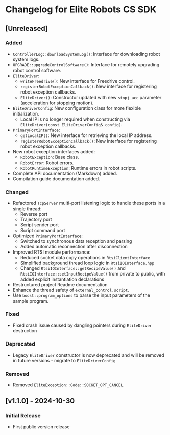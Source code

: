 # Changelog for Elite Robots CS SDK

## [Unreleased]

### Added
- `ControllerLog::downloadSystemLog()`: Interface for downloading robot system logs.
- `UPGRADE::upgradeControlSoftware()`: Interface for remotely upgrading robot control software.
- `EliteDriver`:
  - `writeFreedrive()`: New interface for Freedrive control.
  - `registerRobotExceptionCallback()`: New interface for registering robot exception callbacks.
  - `EliteDriver()`: Constructor updated with new `stopj_acc` parameter (acceleration for stopping motion).
- `EliteDriverConfig`: New configuration class for more flexible initialization.
  - Local IP is no longer required when constructing via `EliteDriver(const EliteDriverConfig& config)`.
- `PrimaryPortInterface`:
  - `getLocalIP()`: New interface for retrieving the local IP address.
  - `registerRobotExceptionCallback()`: New interface for registering robot exception callbacks.
- New robot exception interfaces added:
  - `RobotException`: Base class.
  - `RobotError`: Robot errors.
  - `RobotRuntimeException`: Runtime errors in robot scripts.
- Complete API documentation (Markdown) added.
- Compilation guide documentation added.

### Changed
- Refactored `TcpServer` multi-port listening logic to handle these ports in a single thread:
  - Reverse port
  - Trajectory port
  - Script sender port
  - Script command port
- Optimized `PrimaryPortInterface`:
  - Switched to synchronous data reception and parsing
  - Added automatic reconnection after disconnection
- Improved RTSI module performance:
  - Reduced socket data copy operations in `RtsiClientInterface`
  - Simplified background thread loop logic in `RtsiIOInterface.hpp`
  - Changed `RtsiIOInterface::getRecipeValue()` and `RtsiIOInterface::setInputRecipeValue()` from private to public, with added explicit instantiation declarations
- Restructured project Readme documentation
- Enhance the thread safety of `external_control.script`.
- Use `boost::program_options` to parse the input parameters of the sample program.

### Fixed
- Fixed crash issue caused by dangling pointers during `EliteDriver` destruction

### Deprecated
- Legacy `EliteDriver` constructor is now deprecated and will be removed in future versions - migrate to `EliteDriverConfig`

### Removed
- Removed `EliteException::Code::SOCKET_OPT_CANCEL`.

## [v1.1.0] - 2024-10-30
### Initial Release
- First public version release